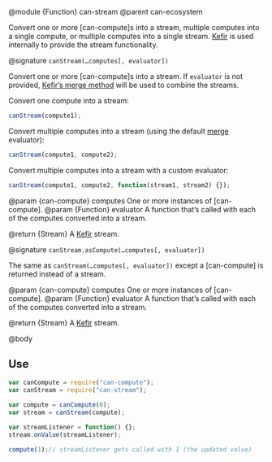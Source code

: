 @module {Function} can-stream
@parent can-ecosystem

Convert one or more [can-compute]s into a stream, multiple computes into a single compute, or
multiple computes into a single stream. [Kefir](https://rpominov.github.io/kefir/) is used internally
to provide the stream functionality.

@signature `canStream(…computes[, evaluator])`

Convert one or more [can-compute]s into a stream. If `evaluator` is not provided,
[Kefir’s merge method](https://rpominov.github.io/kefir/#merge) will be used to combine the streams.

Convert one compute into a stream:

```js
canStream(compute1);
```

Convert multiple computes into a stream (using the default [merge](https://rpominov.github.io/kefir/#merge) evaluator):

```js
canStream(compute1, compute2);
```

Convert multiple computes into a stream with a custom evaluator:

```js
canStream(compute1, compute2, function(stream1, stream2) {});
```

  @param {can-compute} computes One or more instances of [can-compute].
  @param {Function} evaluator A function that’s called with each of the computes converted into a stream.

  @return {Stream} A [Kefir](https://rpominov.github.io/kefir/) stream.

@signature `canStream.asCompute(…computes[, evaluator])`

The same as `canStream(…computes[, evaluator])` except a [can-compute] is returned instead of a stream.

  @param {can-compute} computes One or more instances of [can-compute].
  @param {Function} evaluator A function that’s called with each of the computes converted into a stream.

  @return {Stream} A [Kefir](https://rpominov.github.io/kefir/) stream.

@body

## Use

```js
var canCompute = require("can-compute");
var canStream = require("can-stream");

var compute = canCompute(0);
var stream = canStream(compute);

var streamListener = function() {};
stream.onValue(streamListener);

compute(1);// streamListener gets called with 1 (the updated value)
```
